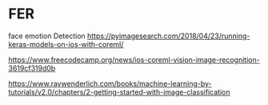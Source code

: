# FER
face emotion Detection
https://pyimagesearch.com/2018/04/23/running-keras-models-on-ios-with-coreml/


https://www.freecodecamp.org/news/ios-coreml-vision-image-recognition-3619cf319d0b

https://www.raywenderlich.com/books/machine-learning-by-tutorials/v2.0/chapters/2-getting-started-with-image-classification
